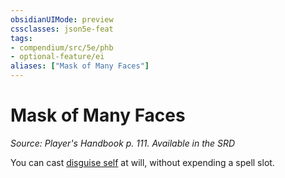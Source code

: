 ```yaml
---
obsidianUIMode: preview
cssclasses: json5e-feat
tags:
- compendium/src/5e/phb
- optional-feature/ei
aliases: ["Mask of Many Faces"]
---
```

# Mask of Many Faces
*Source: Player's Handbook p. 111. Available in the <span title='Systems Reference Document (5.1)'>SRD</span>*  

You can cast [disguise self](compendium/spells/disguise-self.md) at will, without expending a spell slot.